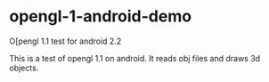 # opengl-1-android-demo
O[pengl 1.1 test for android 2.2

This is a test of opengl 1.1 on android. It reads obj files and draws 3d objects.
